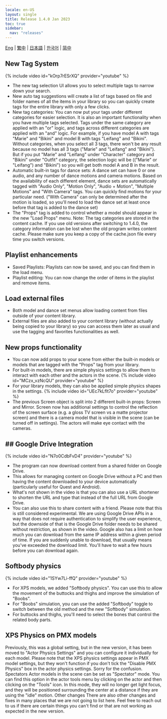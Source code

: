 ```yaml
---
locale: en-US
layout: single
title: Release 1.4.0 Jan 2023
toc: true
sidebar:
  nav: "releases"
---
```

[Eng](/dancexr/releases/1.4.0) | [繁中](/tw/dancexr/releases/1.4.0) | [日本語](/jp/dancexr/releases/1.4.0) | [한국어](/kr/dancexr/releases/1.4.0) | [简中](/zh/dancexr/releases/1.4.0)

## New Tag System
{% include video id="kOrp7rESrXQ" provider="youtube" %}
* The new tag selection UI allows you to select multiple tags to narrow down your search.
* New auto tag suggestions will create a list of tags based on file and folder names of all the items in your library so you can quickly create tags for the entire library with only a few clicks.
* New tag categories: You can now put your tags under different categories for easier selection. It is also an important functionality when you have multiple tags selected. Tags under the same category are applied with an "or" logic, and tags across different categories are applied with an "and" logic.
For example, if you have model A with tags "Marie" and "Bikini" and model B with tags "Leifang" and "Bikini". Without categories, when you select all 3 tags, there won't be any result because no model has all 3 tags ("Marie" and "Leifang" and "Bikini"). But if you put "Marie" and "Leifang" under "Character" category and "Bikini" under "Outfit" category, the selection logic will be (("Marie" or "Leifang") and "Bikini") so you will get both model A and B in the result.
* Automatic built-in tags for dance sets: A dance set can have 0 or one audio, and any number of dance motions and camera motions. Based on the availability of each different element, dance sets are automatically tagged with "Audio Only", "Motion Only", "Audio + Motion", "Multiple Motions" and "With Camera" tags. You can quickly find motions for your particular need. ("With Camera" can only be determined after the motion is loaded, so you'll need to load the dance set at least once before that tag is added to the dance set)
* The "Props" tag is added to control whether a model should appear in the new "Load Props" menu.
Note: The tag categories are stored in the content cache. If you use old versions after switching to 1.4.0, the category information can be lost when the old program writes content cache. Please make sure you keep a copy of the cache.json file every time you switch versions.

## Playlist enhancements
* Saved Playlists: Playlists can now be saved, and you can find them in the load menu.
* Playlist editing: You can now change the order of items in the playlist and remove items.

## Load external files
* Both model and dance set menus allow loading content from files outside of your content library.
* External files are also added to your content library (without actually being copied to your library) so you can access them later as usual and use the tagging and favorites functionalities as well.

## New props functionality
* You can now add props to your scene from either the built-in models or models that are tagged with the "Props" tag from your library.
* For built-in models, there are simple physics settings to allow them to interact with each other and the actors in the scene. 
{% include video id="MCzx_vzNcQU" provider="youtube" %}
* For your library models, they can also be applied simple physics shapes in the settings. 
{% include video id="UEc7kLflt7o" provider="youtube" %}
* The previous Screen object is split into 2 different built-in props: Screen and Mirror. Screen now has additional settings to control the reflection of the screen surface (e.g. a gloss TV screen vs a matte projector screen) and there is a camera model that is visible in the scene (can be turned off in settings). The actors will make eye contact with the cameras.
## ## Google Drive Integration
{% include video id="N7o0CdbFvD4" provider="youtube" %}
* The program can now download content from a shared folder on Google Drive.
* This allows for managing content on Google Drive without a PC and then having the content downloaded to your device automatically (particularly useful for Quest and Android).
* What's not shown in the video is that you can also use a URL shortener to shorten the URL and type that instead of the full URL from Google Drive.
* You can also use this to share content with a friend.
Please note that this is still considered experimental. We are using Google Drive APIs in a way that does not require authentication to simplify the user experience, but the downside of that is the Google Drive folder needs to be shared without restriction, as shown in the video. Google also has a limit on how much you can download from the same IP address within a given period of time. If you are suddenly unable to download, that usually means you've exceeded the download limit. You'll have to wait a few hours before you can download again.

## Softbody physics
{% include video id="1SYw7Li-ffQ" provider="youtube" %}
* For XPS models, we added "Softbody physics". You can use this to allow the movement of the buttocks and thighs and improve the simulation of "Boobs".
* For "Boobs" simulation, you can use the added "Softbody" toggle to switch between the old method and the new "Softbody" simulation.
* For buttocks and thighs, you'll need to select the bones that control the related body parts.

## XPS Physics on PMX models
Previously, this was a global setting, but in the new version, it has been moved to "Actor Physics Settings" and you can configure it individually for each model.
Please note that the XPS physics settings appear in PMX model settings, but they won't function if you don't tick the "Disable PMX Physics" box in the actor physics settings. Sorry for the confusion.
Spectators
Actor models in the scene can be set as "Spectator" mode. You can find this option in the actor tools menu by clicking on the actor and then clicking on the "Tools" icon. In this mode, they will no longer get light focus, and they will be positioned surrounding the center at a distance if they are using the "idle" motion.
Other changes
There are also other changes and fixes in many places that we are not going to list here. Feel free to reach out to us if there are certain things you can't find or that are not working as expected in the new version.